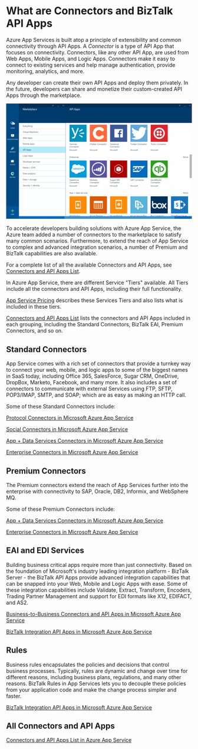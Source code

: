 <properties 
	pageTitle="What are Connectors and BizTalk API Apps" 
	description="Learn about API Apps, Connectors and BizTalk API Apps" 
	services="app-service\logic" 
	documentationCenter="" 
	authors="MandiOhlinger" 
	manager="dwrede" 
	editor=""/>

<tags 
	ms.service="app-service-logic" 
	ms.workload="integration" 
	ms.tgt_pltfrm="na" 
	ms.devlang="na" 
	ms.topic="article" 
	ms.date="03/31/2015" 
	ms.author="mandia"/>

# What are Connectors and BizTalk API Apps

Azure App Services is built atop a principle of extensibility and common connectivity through API Apps. A *Connector* is a type of API App that focuses on connectivity. Connectors, like any other API App, are used from Web Apps, Mobile Apps, and Logic Apps. Connectors make it easy to connect to existing services and help manage authentication, provide monitoring, analytics, and more.

Any developer can create their own API Apps and deploy them privately. In the future, developers can share and monetize their custom-created API Apps through the marketplace. 

![API Apps Marketplace](./media/app-service-learn-about-flows-preview/Marketplace.png)

To accelerate developers building solutions with Azure App Service, the Azure team added a number of connectors to the marketplace to satisfy many common scenarios. Furthermore, to extend the reach of App Service to complex and advanced integration scenarios, a number of Premium and BizTalk capabilities are also available.

For a complete list of all the available Connectors and API Apps, see [Connectors and API Apps List](app-service-logic-connectors-list.md). 

In Azure App Service, there are different Service "Tiers" available. All Tiers include all the connectors and API Apps, including their full functionality.  

[App Service Pricing](http://azure.microsoft.com/pricing/details/app-service/) describes these Services Tiers and also lists what is included in these tiers. 

[Connectors and API Apps List](app-service-logic-connectors-list.md) lists the connectors and API Apps included in each grouping, including the Standard Connectors, BizTalk EAI, Premium Connectors, and so on.


## Standard Connectors
App Service comes with a rich set of connectors that provide a turnkey way to connect your web, mobile, and logic apps to some of the biggest names in SaaS today, including Office 365, SalesForce, Sugar CRM, OneDrive, DropBox, Marketo, Facebook, and many more. It also includes a set of connectors to communicate  with external Services using FTP, SFTP, POP3/IMAP, SMTP, and SOAP; which are as easy as making an HTTP call.  

Some of these Standard Connectors include: 

[Protocol Connectors in Microsoft Azure App Service](app-service-logic-protocol-connectors.md)

[Social Connectors in Microsoft Azure App Service](app-service-logic-social-connectors.md)

[App + Data Services Connectors in Microsoft Azure App Service](app-service-logic-data-connectors.md)

[Enterprise Connectors in Microsoft Azure App Service](app-service-logic-enterprise-connectors.md)


## Premium Connectors 
The Premium connectors extend the reach of App Services further into the enterprise with connectivity to SAP, Oracle, DB2, Informix, and WebSphere MQ. 

Some of these Premium Connectors include: 

[App + Data Services Connectors in Microsoft Azure App Service](app-service-logic-data-connectors.md)

[Enterprise Connectors in Microsoft Azure App Service](app-service-logic-enterprise-connectors.md)


## EAI and EDI Services
Building business critical apps require more than just connectivity. Based on the foundation of Microsoft's industry leading integration platform - BizTalk Server - the BizTalk API Apps provide advanced integration capabilities that can be snapped into your Web, Mobile and Logic Apps with ease. Some of these integration capabilities include Validate, Extract, Transform, Encoders, Trading Partner Management and support for EDI formats like X12, EDIFACT, and AS2.

[Business-to-Business Connectors and API Apps in Microsoft Azure App Service](app-service-logic-b2b-connectors.md)<br/>

[BizTalk Integration API Apps in Microsoft Azure App Service](app-service-logic-integration-connectors.md)


## Rules
Business rules encapsulates the policies and decisions that control business processes. Typically, rules are dynamic and change over time for different reasons, including business plans, regulations, and many other reasons. BizTalk Rules in App Services lets you to decouple these policies from your application code and make the change process simpler and faster.

[BizTalk Integration API Apps in Microsoft Azure App Service](app-service-logic-integration-connectors.md)


## All Connectors and API Apps
[Connectors and API Apps List in Azure App Service](app-service-logic-connectors-list.md)
